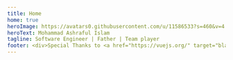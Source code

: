```yaml
---
title: Home
home: true
heroImage: https://avatars0.githubusercontent.com/u/11586533?s=460&v=4
heroText: Mohammad Ashraful Islam
tagline: Software Engineer | Father | Team player
footer: <div>Special Thanks to <a href="https://vuejs.org/" target="blank">VueJS</a> | <a href="https://vuepress.vuejs.org/" target="blank">VuePress</a> | <a href="https://www.netlify.com/" target="blank">Netlify</a></div>
---
```

<LatestThreePostList
  :pages="$site.pages"
  :start-page="$site.themeConfig.startPage"
/>